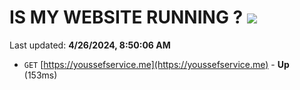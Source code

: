 # IS MY WEBSITE RUNNING ? [![](https://img.shields.io/static/v1?label=Sponsor&message=%E2%9D%A4&logo=GitHub&color=%23fe8e86)](https://github.com/sponsors/<username>)

Last updated: **4/26/2024, 8:50:06 AM**

- `GET` [https://youssefservice.me](https://youssefservice.me) - **Up** (153ms)

